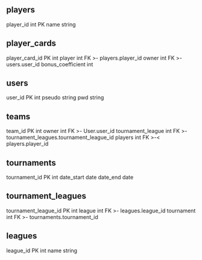 ## players

player_id int PK
name string

## player_cards

player_card_id PK int
player int FK >- players.player_id
owner int FK >- users.user_id
bonus_coefficient int

## users

user_id PK int
pseudo string
pwd string

## teams

team_id PK int
owner int FK >- User.user_id
tournament_league int FK >- tournament_leagues.tournament_league_id
players int FK >-< players.player_id

## tournaments

tournament_id PK int
date_start date
date_end date

## tournament_leagues

tournament_league_id PK int
league int FK >- leagues.league_id
tournament int FK >- tournaments.tournament_id

## leagues

league_id PK int
name string
